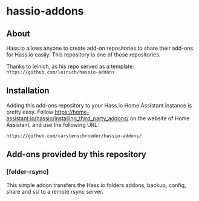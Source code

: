# hassio-addons

## About

Hass.io allows anyone to create add-on repositories to share their add-ons for
Hass.io easily. This repository is one of those repositories.

Thanks to leinich, as his repo served as a template: ```https://github.com/leinich/hassio-addons```

## Installation

Adding this add-ons repository to your Hass.io Home Assistant instance is
pretty easy. Follow https://home-assistant.io/hassio/installing_third_party_addons/ on the
website of Home Assistant, and use the following URL:

```
https://github.com/carstenschroeder/hassio-addons/
```

## Add-ons provided by this repository

### [folder-rsync]

This simple addon transfers the Hass.io folders addons, backup, config, share and ssl to a remote rsync server.
